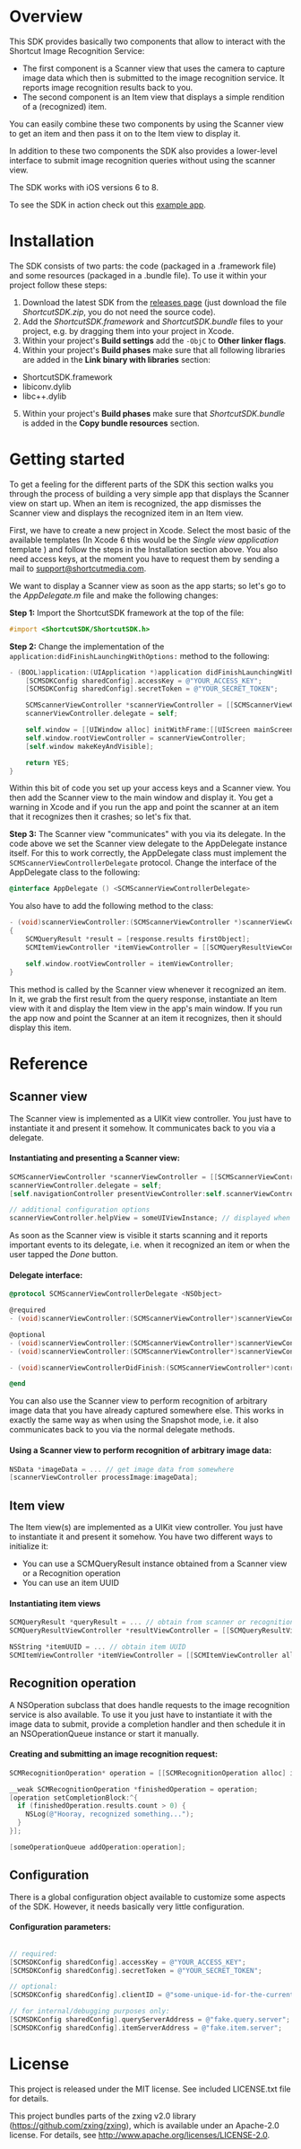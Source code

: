 

# Overview

This SDK provides basically two components that allow to interact with the Shortcut Image Recognition Service:
- The first component is a Scanner view that uses the camera to capture image data which then is submitted to the image recognition service. It reports image recognition results back to you.
- The second component is an Item view that displays a simple rendition of a (recognized) item.

You can easily combine these two components by using the Scanner view to get an item and then pass it on to the Item view to display it.

In addition to these two components the SDK also provides a lower-level interface to submit image recognition queries without using the scanner view.

The SDK works with iOS versions 6 to 8.

To see the SDK in action check out this [example app](https://github.com/shortcutmedia/shortcut-sdk-ios-example).


# Installation

The SDK consists of two parts: the code (packaged in a .framework file) and some resources (packaged in a .bundle file). To use it within your project follow these steps:

1. Download the latest SDK from the [releases page](https://github.com/shortcutmedia/shortcut-sdk-ios/releases) (just download the file *ShortcutSDK.zip*, you do not need the source code).
2. Add the *ShortcutSDK.framework* and *ShortcutSDK.bundle* files to your project, e.g. by dragging them into your project in Xcode.
3. Within your project's **Build settings** add the `-ObjC` to **Other linker flags**.
4. Within your project's **Build phases** make sure that all following libraries are added in the **Link binary with libraries** section:
  - ShortcutSDK.framework
  - libiconv.dylib
  - libc++.dylib
5. Within your project's **Build phases** make sure that *ShortcutSDK.bundle* is added in the **Copy bundle resources** section.


# Getting started

To get a feeling for the different parts of the SDK this section walks you through the process of building a very simple app that displays the Scanner view on start up. When an item is recognized, the app dismisses the Scanner view and displays the recognized item in an Item view.

First, we have to create a new project in Xcode. Select the most basic of the available templates (In Xcode 6 this would be the *Single view application* template ) and follow the steps in the Installation section above.
You also need access keys, at the moment you have to request them by sending a mail to support@shortcutmedia.com.

We want to display a Scanner view as soon as the app starts; so let's go to the *AppDelegate.m* file and make the following changes:

**Step 1:** Import the ShortcutSDK framework at the top of the file:

```objective-c
#import <ShortcutSDK/ShortcutSDK.h>
```

**Step 2:** Change the implementation of the `application:didFinishLaunchingWithOptions:` method to the following:

```objective-c
- (BOOL)application:(UIApplication *)application didFinishLaunchingWithOptions:(NSDictionary *)launchOptions {
    [SCMSDKConfig sharedConfig].accessKey = @"YOUR_ACCESS_KEY";
    [SCMSDKConfig sharedConfig].secretToken = @"YOUR_SECRET_TOKEN";

    SCMScannerViewController *scannerViewController = [[SCMScannerViewController alloc] init];
    scannerViewController.delegate = self;

    self.window = [[UIWindow alloc] initWithFrame:[[UIScreen mainScreen] bounds]];
    self.window.rootViewController = scannerViewController;
    [self.window makeKeyAndVisible];

    return YES;
}
```

Within this bit of code you set up your access keys and a Scanner view. You then add the Scanner view to the main window and display it.
You get a warning in Xcode and if you run the app and point the scanner at an item that it recognizes then it crashes; so let's fix that.

**Step 3:** The Scanner view "communicates" with you via its delegate. In the code above we set the Scanner view delegate to the AppDelegate instance itself. For this to work correctly, the AppDelegate class must implement the `SCMScannerViewControllerDelegate` protocol. Change the interface of the AppDelegate class to the following:

```objective-c
@interface AppDelegate () <SCMScannerViewControllerDelegate>
```

You also have to add the following method to the class:

```objective-c
- (void)scannerViewController:(SCMScannerViewController *)scannerViewController recognizedQuery:(SCMQueryResponse *)response atLocation:(CLLocation *)location fromImage:(NSData *)imageData
{
    SCMQueryResult *result = [response.results firstObject];
    SCMItemViewController *itemViewController = [[SCMQueryResultViewController alloc] initWithQueryResult:result];

    self.window.rootViewController = itemViewController;
}
```

This method is called by the Scanner view whenever it recognized an item. In it, we grab the first result from the query response, instantiate an Item view with it and display the Item view in the app's main window.
If you run the app now and point the Scanner at an item it recognizes, then it should display this item.


# Reference

## Scanner view

The Scanner view is implemented as a UIKit view controller. You just have to instantiate it and present it somehow. It communicates back to you via a delegate.

#### Instantiating and presenting a Scanner view:

```objective-c
SCMScannerViewController *scannerViewController = [[SCMScannerViewController alloc] init];
scannerViewController.delegate = self;
[self.navigationController presentViewController:self.scannerViewController animated:YES completion:nil];

// additional configuration options
scannerViewController.helpView = someUIViewInstance; // displayed when the help button in the scanner is tapped
```


As soon as the Scanner view is visible it starts scanning and it reports important events to its delegate, i.e. when it recognized an item or when the user tapped the *Done* button.

#### Delegate interface:

```objective-c
@protocol SCMScannerViewControllerDelegate <NSObject>

@required
- (void)scannerViewController:(SCMScannerViewController*)scannerViewController recognizedQuery:(SCMQueryResponse*)response atLocation:(CLLocation*)location fromImage:(NSData*)imageData;

@optional
- (void)scannerViewController:(SCMScannerViewController*)scannerViewController recognizedQRCode:(NSString*)text atLocation:(CLLocation*)location;
- (void)scannerViewController:(SCMScannerViewController*)scannerViewController capturedSingleImageWhileOffline:(NSData*)imageData atLocation:(CLLocation*)location;

- (void)scannerViewControllerDidFinish:(SCMScannerViewController*)controller;

@end
```


You can also use the Scanner view to perform recognition of arbitrary image data that you have already captured somewhere else. This works in exactly the same way as when using the Snapshot mode, i.e. it also communicates back to you via the normal delegate methods.

#### Using a Scanner view to perform recognition of arbitrary image data:

```objective-c
NSData *imageData = ... // get image data from somewhere
[scannerViewController processImage:imageData];
```


## Item view

The Item view(s) are implemented as a UIKit view controller. You just have to instantiate it and present it somehow. You have two different ways to initialize it:
- You can use a SCMQueryResult instance obtained from a Scanner view or a Recognition operation
- You can use an item UUID

#### Instantiating item views

```objective-c
SCMQueryResult *queryResult = ... // obtain from scanner or recognition operation
SCMQueryResultViewController *resultViewController = [[SCMQueryResultViewController alloc] initWithQueryResult:queryResult];

NSString *itemUUID = ... // obtain item UUID
SCMItemViewController *itemViewController = [[SCMItemViewController alloc] initWithItemUUID:itemUUID];
```


## Recognition operation

A NSOperation subclass that does handle requests to the image recognition service is also available. To use it you just have to instantiate it with the image data to submit, provide a completion handler and then schedule it in an NSOperationQueue instance or start it manually.

#### Creating and submitting an image recognition request:

```objective-c
SCMRecognitionOperation* operation = [[SCMRecognitionOperation alloc] initWithImageData:imageData location:someCLLocation];

__weak SCMRecognitionOperation *finishedOperation = operation;
[operation setCompletionBlock:^{
  if (finishedOperation.results.count > 0) {
    NSLog(@"Hooray, recognized something...");
  }
}];

[someOperationQueue addOperation:operation];
```


## Configuration

There is a global configuration object available to customize some aspects of the SDK. However, it needs basically very little configuration.

#### Configuration parameters:

```objective-c

// required:
[SCMSDKConfig sharedConfig].accessKey = @"YOUR_ACCESS_KEY";
[SCMSDKConfig sharedConfig].secretToken = @"YOUR_SECRET_TOKEN";

// optional:
[SCMSDKConfig sharedConfig].clientID = @"some-unique-id-for-the-current-device";

// for internal/debugging purposes only:
[SCMSDKConfig sharedConfig].queryServerAddress = @"fake.query.server";
[SCMSDKConfig sharedConfig].itemServerAddress = @"fake.item.server";

```



# License
This project is released under the MIT license. See included LICENSE.txt file for details.

This project bundles parts of the zxing v2.0 library (https://github.com/zxing/zxing), which is available under an Apache-2.0 license. For details, see http://www.apache.org/licenses/LICENSE-2.0.
